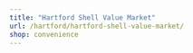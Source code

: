 ```yaml
---
title: "Hartford Shell Value Market"
url: /hartford/hartford-shell-value-market/
shop: convenience
---
```

